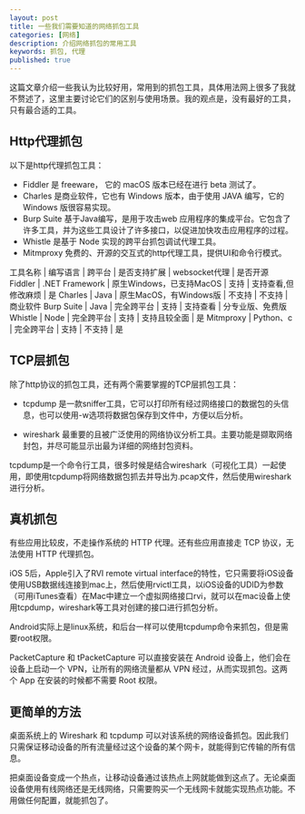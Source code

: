 ```yaml
---
layout: post
title: 一些我们需要知道的网络抓包工具
categories: [网络]
description: 介绍网络抓包的常用工具
keywords: 抓包, 代理
published: true
---
```


这篇文章介绍一些我认为比较好用，常用到的抓包工具，具体用法网上很多了我就不赘述了，这里主要讨论它们的区别与使用场景。我的观点是，没有最好的工具，只有最合适的工具。

## Http代理抓包

以下是http代理抓包工具：

* Fiddler 是 freeware， 它的 macOS 版本已经在进行 beta 测试了。
* Charles 是商业软件，它也有 Windows 版本，由于使用 JAVA 编写，它的 Windows 版很容易实现。
* Burp Suite 基于Java编写，是用于攻击web 应用程序的集成平台。它包含了许多工具，并为这些工具设计了许多接口，以促进加快攻击应用程序的过程。
* Whistle 是基于 Node 实现的跨平台抓包调试代理工具。
* Mitmproxy 免费的、开源的交互式的http代理工具，提供UI和命令行模式。

工具名称 |	编写语言 | 跨平台	|	是否支持扩展 | websocket代理 | 是否开源
Fiddler | .NET Framework |  原生Windows，已支持MacOS | 支持 | 支持查看,但修改麻烦 | 是
Charles | Java |  原生MacOS，有Windows版 | 不支持 | 不支持 | 商业软件
Burp Suite | Java |  完全跨平台 | 支持 | 支持查看 | 分专业版、免费版
Whistle | Node |  完全跨平台 | 支持 | 支持且较全面 | 是
Mitmproxy | Python、c |  完全跨平台 | 支持 | 不支持 | 是

## TCP层抓包

除了http协议的抓包工具，还有两个需要掌握的TCP层抓包工具：

* tcpdump 是一款sniffer工具，它可以打印所有经过网络接口的数据包的头信息，也可以使用-w选项将数据包保存到文件中，方便以后分析。

* wireshark 最重要的且被广泛使用的网络协议分析工具。主要功能是撷取网络封包，并尽可能显示出最为详细的网络封包资料。

tcpdump是一个命令行工具，很多时候是结合wireshark（可视化工具）一起使用，即使用tcpdump将网络数据包抓去并导出为.pcap文件，然后使用wireshark进行分析。

## 真机抓包
有些应用比较皮，不走操作系统的 HTTP 代理。还有些应用直接走 TCP 协议，无法使用 HTTP 代理抓包。

iOS 5后，Apple引入了RVI remote virtual interface的特性，它只需要将iOS设备使用USB数据线连接到mac上，然后使用rvictl工具，以iOS设备的UDID为参数（可用iTunes查看）在Mac中建立一个虚拟网络接口rvi，就可以在mac设备上使用tcpdump，wireshark等工具对创建的接口进行抓包分析。

Android实际上是linux系统，和后台一样可以使用tcpdump命令来抓包，但是需要root权限。

PacketCapture 和 tPacketCapture 可以直接安装在 Android 设备上，他们会在设备上启动一个 VPN，让所有的网络流量都从 VPN 经过，从而实现抓包。这两个 App 在安装的时候都不需要 Root 权限。

## 更简单的方法
桌面系统上的 Wireshark 和 tcpdump 可以对该系统的网络设备抓包。因此我们只需保证移动设备的所有流量经过这个设备的某个网卡，就能得到它传输的所有信息。

把桌面设备变成一个热点，让移动设备通过该热点上网就能做到这点了。无论桌面设备使用有线网络还是无线网络，只需要购买一个无线网卡就能实现热点功能。不用做任何配置，就能抓包了。

